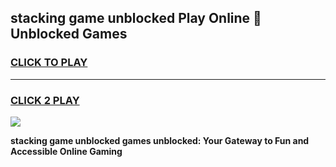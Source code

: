 
## stacking game unblocked Play Online 👋 Unblocked Games
<h3>
<a href="https://premium.freeplayer.one?title=stacking_game_unblocked&ref=19F">CLICK TO PLAY</a></h3>
<hr>

<h3>
<a href="https://premium.freeplayer.one?title=stacking_game_unblocked&ref=19F">CLICK 2 PLAY</a>
  
</h3>

<a href="https://premium.freeplayer.one?title=stacking_game_unblocked&ref=19F"><img src="https://clearcache.store/games.png"></a>


**stacking game unblocked games unblocked: Your Gateway to Fun and Accessible Online Gaming**

